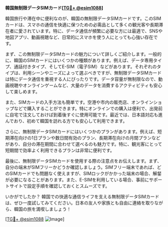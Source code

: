 **韓国無制限データSIMカード[[TG💪+ @esim1088](https://t.me/s/esim1088)]**

韓国旅行や滞在中に便利なのが、韓国の無制限データSIMカードです。このSIMカードは、スマホの通信を快適に保つための必需品として多くの観光客や長期滞在者に愛されています。特に、データ通信が頻繁に必要な方には最適で、SNSや地図アプリ、動画視聴など、日常的にスマホを使う人にとっても心強い存在です。

まず、この無制限データSIMカードの魅力について詳しくご紹介します。一般的に、韓国のSIMカードにはいくつかの種類があります。例えば、データ専用タイプ、通話付きタイプ、そしてE-SIM（電子SIM）などがあります。それぞれのタイプは、利用シーンやニーズによって選ぶべきですが、無制限データSIMカードは特にデータ通信を重視する人にぴったりです。データ容量が無制限なので、動画視聴やオンラインゲームなど、大量のデータを消費するアクティビティも安心して楽しめます。

また、SIMカードの入手方法も簡単です。空港や市内の販売店、オンラインショップなどで購入することができます。特にオンラインでの購入は便利で、出発前に自宅で注文しておけば到着後すぐに使用可能です。最近では、日本語対応も進んでおり、初めて韓国を訪れる方でも安心して利用できます。

さらに、無制限データSIMカードにはいくつかのプランがあります。例えば、短期滞在向けの1日プランや数日間有効のプラン、長期滞在向けの月間プランなどがあり、自分の滞在期間に合わせて選べるのも魅力です。特に、観光客にとって短期間で効率よく利用できるプランは非常に便利です。

最後に、無制限データSIMカードを使用する際の注意点をお伝えします。まず、自分の端末がSIMフリーかどうか確認しましょう。SIMフリー端末であれば、どのSIMカードでも問題なく使えますが、SIMロックがかかった端末の場合、解錖が必要になることがあります。また、E-SIMを利用している場合、事前にサポートサイトで設定手順を確認しておくとスムーズです。

いかがでしたか？ 韓国での快適な通信ライフを支える無制限データSIMカードは、ぜひ一度試してみてください。日本の友人や家族とも自由に連絡を取りながら、韓国の旅を満喫しましょう！

[[TG💪+ @esim1088](https://t.me/s/esim1088) ![Image](https://i.postimg.cc/Y0z9fWf4/image.png)]